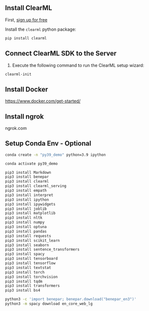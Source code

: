 
## Install ClearML

First, [sign up for free](https://app.clear.ml)

Install the `clearml` python package:

```bash
pip install clearml
```

## Connect ClearML SDK to the Server
1.  Execute the following command to run the ClearML setup wizard:

```sh
clearml-init
```

## Install Docker
https://www.docker.com/get-started/

## Install ngrok 
ngrok.com

## Setup Conda Env - Optional

```sh
conda create -n "py39_demo" python=3.9 ipython
```
```sh
conda activate py39_demo
```
```sh
pip3 install Markdown
pip3 install benepar
pip3 install clearml
pip3 install clearml_serving 
pip3 install empath
pip3 install interpret
pip3 install ipython 
pip3 install ipywidgets 
pip3 install joblib
pip3 install matplotlib 
pip3 install nltk
pip3 install numpy 
pip3 install optuna
pip3 install pandas 
pip3 install requests
pip3 install scikit_learn 
pip3 install seaborn 
pip3 install sentence_transformers
pip3 install spacy 
pip3 install tensorboard
pip3 install tensorflow
pip3 install textstat
pip3 install torch
pip3 install torchvision
pip3 install tqdm
pip3 install transformers 
pip3 install bs4
```

```sh
python3 -c 'import benepar; benepar.download("benepar_en3")'
python3 -m spacy download en_core_web_lg
```